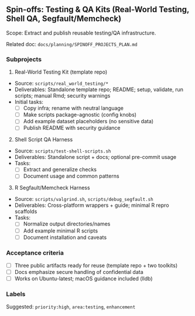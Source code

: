 ## Spin-offs: Testing & QA Kits (Real-World Testing, Shell QA, Segfault/Memcheck)

Scope: Extract and publish reusable testing/QA infrastructure.

Related doc: `docs/planning/SPINOFF_PROJECTS_PLAN.md`

### Subprojects
1) Real-World Testing Kit (template repo)
- Source: `scripts/real_world_testing/*`
- Deliverables: Standalone template repo; README; setup, validate, run scripts; manual Rmd; security warnings
- Initial tasks:
  - [ ] Copy infra; rename with neutral language
  - [ ] Make scripts package-agnostic (config knobs)
  - [ ] Add example dataset placeholders (no sensitive data)
  - [ ] Publish README with security guidance
2) Shell Script QA Harness
- Source: `scripts/test-shell-scripts.sh`
- Deliverables: Standalone script + docs; optional pre-commit usage
- Tasks:
  - [ ] Extract and generalize checks
  - [ ] Document usage and common patterns
3) R Segfault/Memcheck Harness
- Source: `scripts/valgrind.sh`, `scripts/debug_segfault.sh`
- Deliverables: Cross-platform wrappers + guide; minimal R repro scaffolds
- Tasks:
  - [ ] Normalize output directories/names
  - [ ] Add example minimal R scripts
  - [ ] Document installation and caveats

### Acceptance criteria
- [ ] Three public artifacts ready for reuse (template repo + two toolkits)
- [ ] Docs emphasize secure handling of confidential data
- [ ] Works on Ubuntu-latest; macOS guidance included (lldb)

### Labels
Suggested: `priority:high`, `area:testing`, `enhancement`